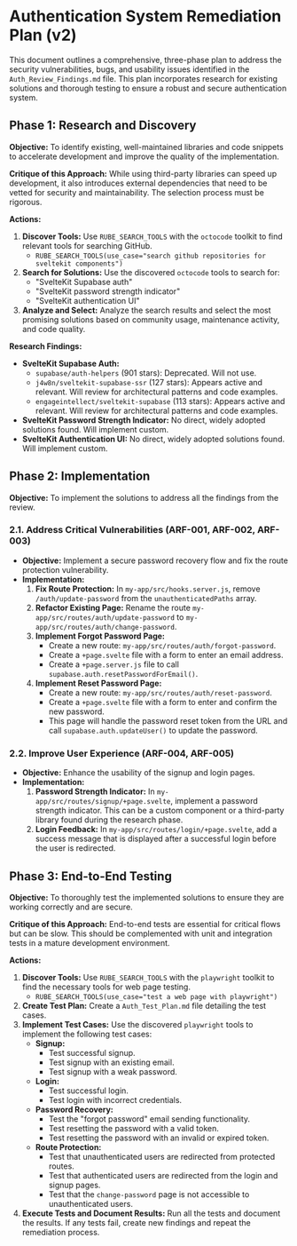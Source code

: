 # Authentication System Remediation Plan (v2)

This document outlines a comprehensive, three-phase plan to address the security vulnerabilities, bugs, and usability issues identified in the `Auth_Review_Findings.md` file. This plan incorporates research for existing solutions and thorough testing to ensure a robust and secure authentication system.

## Phase 1: Research and Discovery

**Objective:** To identify existing, well-maintained libraries and code snippets to accelerate development and improve the quality of the implementation.

**Critique of this Approach:** While using third-party libraries can speed up development, it also introduces external dependencies that need to be vetted for security and maintainability. The selection process must be rigorous.

**Actions:**

1.  **Discover Tools:** Use `RUBE_SEARCH_TOOLS` with the `octocode` toolkit to find relevant tools for searching GitHub.
    - `RUBE_SEARCH_TOOLS(use_case="search github repositories for sveltekit components")`
2.  **Search for Solutions:** Use the discovered `octocode` tools to search for:
    - "SvelteKit Supabase auth"
    - "SvelteKit password strength indicator"
    - "SvelteKit authentication UI"
3.  **Analyze and Select:** Analyze the search results and select the most promising solutions based on community usage, maintenance activity, and code quality.

**Research Findings:**

- **SvelteKit Supabase Auth:**
  - `supabase/auth-helpers` (901 stars): Deprecated. Will not use.
  - `j4w8n/sveltekit-supabase-ssr` (127 stars): Appears active and relevant. Will review for architectural patterns and code examples.
  - `engageintellect/sveltekit-supabase` (113 stars): Appears active and relevant. Will review for architectural patterns and code examples.
- **SvelteKit Password Strength Indicator:** No direct, widely adopted solutions found. Will implement custom.
- **SvelteKit Authentication UI:** No direct, widely adopted solutions found. Will implement custom.

## Phase 2: Implementation

**Objective:** To implement the solutions to address all the findings from the review.

### 2.1. Address Critical Vulnerabilities (ARF-001, ARF-002, ARF-003)

- **Objective:** Implement a secure password recovery flow and fix the route protection vulnerability.
- **Implementation:**
  1.  **Fix Route Protection:** In `my-app/src/hooks.server.js`, remove `/auth/update-password` from the `unauthenticatedPaths` array.
  2.  **Refactor Existing Page:** Rename the route `my-app/src/routes/auth/update-password` to `my-app/src/routes/auth/change-password`.
  3.  **Implement Forgot Password Page:**
      - Create a new route: `my-app/src/routes/auth/forgot-password`.
      - Create a `+page.svelte` file with a form to enter an email address.
      - Create a `+page.server.js` file to call `supabase.auth.resetPasswordForEmail()`.
  4.  **Implement Reset Password Page:**
      - Create a new route: `my-app/src/routes/auth/reset-password`.
      - Create a `+page.svelte` file with a form to enter and confirm the new password.
      - This page will handle the password reset token from the URL and call `supabase.auth.updateUser()` to update the password.

### 2.2. Improve User Experience (ARF-004, ARF-005)

- **Objective:** Enhance the usability of the signup and login pages.
- **Implementation:**
  1.  **Password Strength Indicator:** In `my-app/src/routes/signup/+page.svelte`, implement a password strength indicator. This can be a custom component or a third-party library found during the research phase.
  2.  **Login Feedback:** In `my-app/src/routes/login/+page.svelte`, add a success message that is displayed after a successful login before the user is redirected.

## Phase 3: End-to-End Testing

**Objective:** To thoroughly test the implemented solutions to ensure they are working correctly and are secure.

**Critique of this Approach:** End-to-end tests are essential for critical flows but can be slow. This should be complemented with unit and integration tests in a mature development environment.

**Actions:**

1.  **Discover Tools:** Use `RUBE_SEARCH_TOOLS` with the `playwright` toolkit to find the necessary tools for web page testing.
    - `RUBE_SEARCH_TOOLS(use_case="test a web page with playwright")`
2.  **Create Test Plan:** Create a `Auth_Test_Plan.md` file detailing the test cases.
3.  **Implement Test Cases:** Use the discovered `playwright` tools to implement the following test cases:
    - **Signup:**
      - Test successful signup.
      - Test signup with an existing email.
      - Test signup with a weak password.
    - **Login:**
      - Test successful login.
      - Test login with incorrect credentials.
    - **Password Recovery:**
      - Test the "forgot password" email sending functionality.
      - Test resetting the password with a valid token.
      - Test resetting the password with an invalid or expired token.
    - **Route Protection:**
      - Test that unauthenticated users are redirected from protected routes.
      - Test that authenticated users are redirected from the login and signup pages.
      - Test that the `change-password` page is not accessible to unauthenticated users.
4.  **Execute Tests and Document Results:** Run all the tests and document the results. If any tests fail, create new findings and repeat the remediation process.
